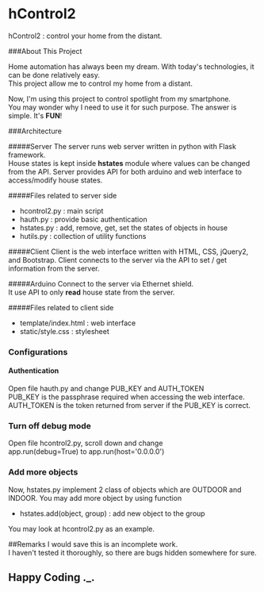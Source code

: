 # hControl2
hControl2 : control your home from the distant.

###About This Project

Home automation has always been my dream. With today's technologies, it can be done relatively easy.  
This project allow me to control my home from a distant.  

Now, I'm using this project to control spotlight from my smartphone.  
You may wonder why I need to use it for such purpose. The answer is simple. It's **FUN**!


###Architecture

#####Server
The server runs web server written in python with Flask framework.  
House states is kept inside **hstates** module where values can be changed from the API.
Server provides API for both arduino and web interface to access/modify house states.

#####Files related to server side
- hcontrol2.py : main script
- hauth.py : provide basic authentication
- hstates.py : add, remove, get, set the states of objects in house
- hutils.py : collection of utility functions

#####Client
Client is the web interface written with HTML, CSS, jQuery2, and Bootstrap.
Client connects to the server via the API to set / get information from the server.

#####Arduino
Connect to the server via Ethernet shield.  
It use API to only **read** house state from the server.

#####Files related to client side
- template/index.html : web interface
- static/style.css : stylesheet

### Configurations

#### Authentication
Open file hauth.py and change PUB_KEY and AUTH_TOKEN  
PUB_KEY is the passphrase required when accessing the web interface.  
AUTH_TOKEN is the token returned from server if the PUB_KEY is correct.

### Turn off debug mode
Open file hcontrol2.py, scroll down and change  
app.run(debug=True) to app.run(host='0.0.0.0')

### Add more objects
Now, hstates.py implement 2 class of objects which are OUTDOOR and INDOOR.
You may add more object by using function
- hstates.add(object, group) : add new object to the group

You may look at hcontrol2.py as an example.

##Remarks
I would save this is an incomplete work.  
I haven't tested it thoroughly, so there are bugs hidden somewhere for sure.

## Happy Coding ._.
